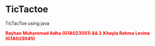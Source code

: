 # TicTactoe
TicTacToe using java 
<div class="title">Rayhan Muhammad Adha (G1A023051) && 2.Khayla Rahma Levina (G1A023045)</div>
<style>
  .title{
    color: red;
    font-weight : bold;
    }
</style>
